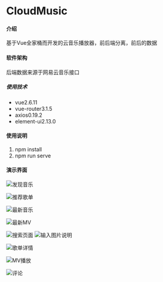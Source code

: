 # CloudMusic

#### 介绍
基于Vue全家桶而开发的云音乐播放器，前后端分离，前后的数据

#### 软件架构
后端数据来源于网易云音乐接口

##### 使用技术

- vue2.6.11
- vue-router3.1.5
- axios0.19.2
- element-ui2.13.0

#### 使用说明

1.  npm install
2.  npm run serve

#### 演示界面

![发现音乐](https://images.gitee.com/uploads/images/2020/0317/203613_47ab5847_5551811.png "屏幕截图.png")

![推荐歌单](https://images.gitee.com/uploads/images/2020/0317/203741_60001c1b_5551811.png "屏幕截图.png")

![最新音乐](https://images.gitee.com/uploads/images/2020/0317/203823_4651e18b_5551811.png "屏幕截图.png")

![最新MV](https://images.gitee.com/uploads/images/2020/0317/203923_69f7e2ac_5551811.png "屏幕截图.png")

![搜索页面](https://images.gitee.com/uploads/images/2020/0317/203957_169532f1_5551811.png "屏幕截图.png")
![输入图片说明](https://images.gitee.com/uploads/images/2020/0317/204026_e0b7b061_5551811.png "屏幕截图.png")

![歌单详情](https://images.gitee.com/uploads/images/2020/0317/204132_282ae6c6_5551811.png "屏幕截图.png")

![MV播放](https://images.gitee.com/uploads/images/2020/0317/204249_b95db264_5551811.png "屏幕截图.png")

![评论](https://images.gitee.com/uploads/images/2020/0317/204323_5f3a1e9e_5551811.png "屏幕截图.png")